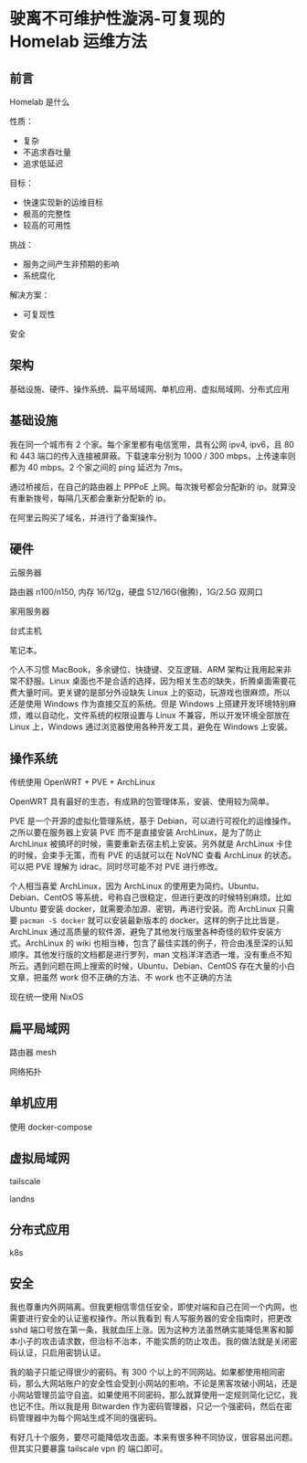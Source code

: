 # 驶离不可维护性漩涡-可复现的 Homelab 运维方法

## 前言

Homelab 是什么

性质：

- 复杂
- 不追求吞吐量
- 追求低延迟

目标：

- 快速实现新的运维目标
- 极高的完整性
- 较高的可用性

挑战：

- 服务之间产生非预期的影响
- 系统腐化

解决方案：

- 可复现性

安全

## 架构

基础设施、硬件、操作系统、扁平局域网、单机应用、虚拟局域网、分布式应用

## 基础设施

我在同一个城市有 2 个家。每个家里都有电信宽带，具有公网 ipv4, ipv6，且 80 和 443 端口的传入连接被屏蔽。下载速率分别为 1000 / 300 mbps，上传速率则都为 40 mbps。2 个家之间的 ping 延迟为 7ms。

通过桥接后，在自己的路由器上 PPPoE 上网。每次拨号都会分配新的 ip。就算没有重新拨号，每隔几天都会重新分配新的 ip。

在阿里云购买了域名，并进行了备案操作。

## 硬件

云服务器

路由器 n100/n150, 内存 16/12g，硬盘 512/16G(傲腾)，1G/2.5G 双网口

家用服务器 

台式主机

笔记本。

个人不习惯 MacBook，多余键位、快捷键、交互逻辑、ARM 架构让我用起来非常不舒服。Linux 桌面也不是合适的选择，因为相关生态的缺失，折腾桌面需要花费大量时间。更关键的是部分外设缺失 Linux 上的驱动，玩游戏也很麻烦。所以还是使用 Windows 作为直接交互的系统。但是 Windows 上搭建开发环境特别麻烦，难以自动化，文件系统的权限设置与 Linux 不兼容，所以开发环境全部放在 Linux 上，Windows 通过浏览器使用各种开发工具，避免在 Windows 上安装。

## 操作系统

传统使用 OpenWRT + PVE + ArchLinux

OpenWRT 具有最好的生态，有成熟的包管理体系，安装、使用较为简单。

PVE 是一个开源的虚拟化管理系统，基于 Debian，可以进行可视化的运维操作。之所以要在服务器上安装 PVE 而不是直接安装 ArchLinux，是为了防止 ArchLinux 被搞坏的时候，需要重新去宿主机上安装。另外就是 ArchLinux 卡住的时候，会束手无策，而有 PVE 的话就可以在 NoVNC 查看 ArchLinux 的状态。可以把 PVE 理解为 idrac。同时尽可能不对 PVE 进行修改。

个人相当喜爱 ArchLinux，因为 ArchLinux 的使用更为简约。Ubuntu、Debian、CentOS 等系统，号称自己很稳定，但进行更改的时候特别麻烦。比如 Ubuntu 要安装 docker，就需要添加源、密钥，再进行安装。而 ArchLinux 只需要 `pacman -S docker` 就可以安装最新版本的 docker。这样的例子比比皆是，ArchLinux 通过高质量的软件源，避免了其他发行版里各种奇怪的软件安装方式。ArchLinux 的 wiki 也相当棒，包含了最佳实践的例子，符合由浅至深的认知顺序。其他发行版的文档都是进行罗列，man 文档洋洋洒洒一堆，没有重点不知所云。遇到问题在网上搜索的时候，Ubuntu、Debian、CentOS 存在大量的小白文章，把虽然 work 但不正确的方法、不 work 也不正确的方法

现在统一使用 NixOS

## 扁平局域网

路由器 mesh

网络拓扑

## 单机应用

使用 docker-compose

## 虚拟局域网

tailscale

landns

## 分布式应用



k8s

## 安全

我也尊重内外网隔离。但我更相信零信任安全，即使对端和自己在同一个内网，也需要进行安全的认证鉴权操作。所以我看到 有人写服务器的安全指南时，把更改 sshd 端口号放在第一条，我就血压上涨。因为这种方法虽然确实能降低黑客和脚本小子的攻击请求数，但治标不治本，不能实质的防止攻击。我的做法就是关闭密码认证，只启用密钥认证。

我的脑子只能记得很少的密码。有 300 个以上的不同网站。如果都使用相同密码，那么大网站账户的安全性会受到小网站的影响，不论是黑客攻破小网站，还是小网站管理员监守自盗。如果使用不同密码，那么就算使用一定规则简化记忆，我也记不住。所以我是用 Bitwarden 作为密码管理器，只记一个强密码，然后在密码管理器中为每个网站生成不同的强密码。

有好几十个服务，要尽可能降低攻击面。本来有很多种不同协议，很容易出问题。但其实只要暴露 tailscale vpn 的 端口即可。